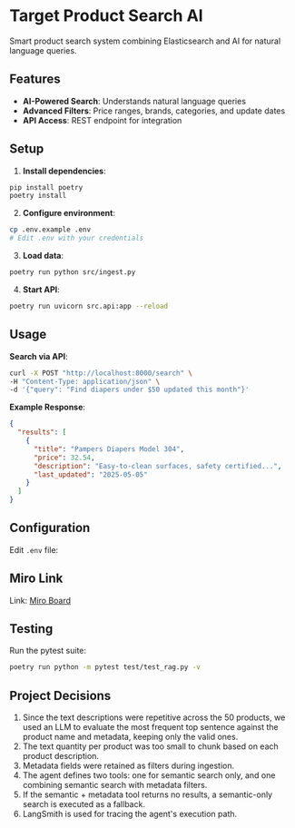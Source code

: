 # Target Product Search AI

Smart product search system combining Elasticsearch and AI for natural language queries.

## Features

- **AI-Powered Search**: Understands natural language queries
- **Advanced Filters**: Price ranges, brands, categories, and update dates
- **API Access**: REST endpoint for integration

## Setup

1. **Install dependencies**:
```bash
pip install poetry
poetry install
```

2. **Configure environment**:
```bash
cp .env.example .env
# Edit .env with your credentials
```

3. **Load data**:
```bash
poetry run python src/ingest.py
```

4. **Start API**:
```bash
poetry run uvicorn src.api:app --reload
```

## Usage

**Search via API**:
```bash
curl -X POST "http://localhost:8000/search" \
-H "Content-Type: application/json" \
-d '{"query": "Find diapers under $50 updated this month"}'
```

**Example Response**:
```json
{
  "results": [
    {
      "title": "Pampers Diapers Model 304",
      "price": 32.54,
      "description": "Easy-to-clean surfaces, safety certified...",
      "last_updated": "2025-05-05"
    }
  ]
}
```

## Configuration

Edit `.env` file:


## Miro Link

Link: [Miro Board](https://miro.com/app/board/uXjVI57Q6Z8=/?share_link_id=773437379455)

## Testing

Run the pytest suite:

```bash
poetry run python -m pytest test/test_rag.py -v
```

## Project Decisions

1. Since the text descriptions were repetitive across the 50 products, we used an LLM to evaluate the most frequent top sentence against the product name and metadata, keeping only the valid ones.
2. The text quantity per product was too small to chunk based on each product description.
3. Metadata fields were retained as filters during ingestion.
4. The agent defines two tools: one for semantic search only, and one combining semantic search with metadata filters.
5. If the semantic + metadata tool returns no results, a semantic-only search is executed as a fallback.
6. LangSmith is used for tracing the agent's execution path.
